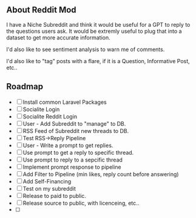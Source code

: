 ## About Reddit Mod

I have a Niche Subreddit and think it would be useful for a GPT to reply to the questions users ask. It would be extremly useful to plug that into a dataset to get more accurate information.

I'd also like to see sentiment analysis to warn me of comments.

I'd also like to "tag" posts with a flare, if it is a Question, Informative Post, etc..

## Roadmap

-   [ ] Install common Laravel Packages
-   [ ] Socialite Login
-   [ ] Socialite Reddit Login
-   [ ] User - Add Subreddit to "manage" to DB.
-   [ ] RSS Feed of Subreddit new threads to DB.
-   [ ] Test RSS->Reply Pipeline
-   [ ] User - Write a prompt to get replies.
-   [ ] Use prompt to get a reply to specific thread.
-   [ ] Use prompt to reply to a sepcific thread
-   [ ] Implement prompt response to pipeline
-   [ ] Add Filter to Pipeline (min likes, reply count before answering)
-   [ ] Add Self-Financing
-   [ ] Test on my subreddit
-   [ ] Release to paid to public.
-   [ ] Release source to public, with licenceing, etc..
-   [ ]
